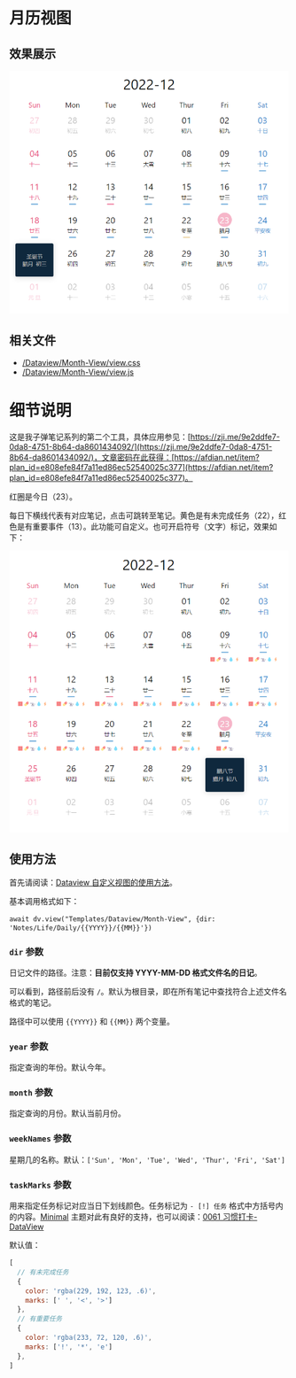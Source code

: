 # 月历视图

## 效果展示

![](../images/Month-View-1.png)

## 相关文件

- [/Dataview/Month-View/view.css](../../Dataview/Month-View/view.css)
- [/Dataview/Month-View/view.js](../../Dataview/Month-View/view.js)

# 细节说明

这是我子弹笔记系列的第二个工具，具体应用参见：[https://zji.me/9e2ddfe7-0da8-4751-8b64-da8601434092/](https://zji.me/9e2ddfe7-0da8-4751-8b64-da8601434092/)，文章密码在此获得：[https://afdian.net/item?plan_id=e808efe84f7a11ed86ec52540025c377](https://afdian.net/item?plan_id=e808efe84f7a11ed86ec52540025c377)。

红圈是今日（23）。

每日下横线代表有对应笔记，点击可跳转至笔记。黄色是有未完成任务（22），红色是有重要事件（13）。此功能可自定义。也可开启符号（文字）标记，效果如下：

![](../images/Month-View-2.png)

## 使用方法

首先请阅读：[Dataview 自定义视图的使用方法](../Usages/Dataview-Custom-View.md)。

基本调用格式如下：

```dataviewjs
await dv.view("Templates/Dataview/Month-View", {dir: 'Notes/Life/Daily/{{YYYY}}/{{MM}}'})
```

### `dir` 参数

日记文件的路径。注意：**目前仅支持 YYYY-MM-DD 格式文件名的日记**。

可以看到，路径前后没有 `/`。默认为根目录，即在所有笔记中查找符合上述文件名格式的笔记。

路径中可以使用 `{{YYYY}}` 和 `{{MM}}` 两个变量。

### `year` 参数

指定查询的年份。默认今年。

### `month` 参数

指定查询的月份。默认当前月份。

### `weekNames` 参数

星期几的名称。默认：`['Sun', 'Mon', 'Tue', 'Wed', 'Thur', 'Fri', 'Sat']`

### `taskMarks` 参数

用来指定任务标记对应当日下划线颜色。任务标记为 `- [!] 任务` 格式中方括号内的内容。[Minimal](https://github.com/kepano/obsidian-minimal) 主题对此有良好的支持，也可以阅读：[0061 习惯打卡-DataView](https://zji.me/1ca8f877-9e00-4f67-a2df-b72e42177d23/)

默认值：

```js
[
  // 有未完成任务
  {
    color: 'rgba(229, 192, 123, .6)',
    marks: [' ', '<', '>']
  },
  // 有重要任务
  {
    color: 'rgba(233, 72, 120, .6)',
    marks: ['!', '*', 'e']
  },
]
```